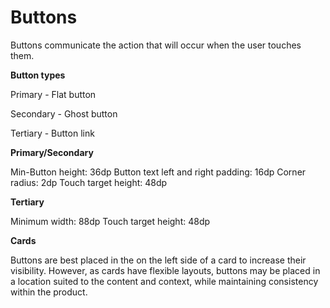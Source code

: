 # Buttons

Buttons communicate the action that will occur when the user touches them.

**Button types**

Primary - Flat button 

Secondary - Ghost button 

Tertiary - Button link



**Primary/Secondary**

Min-Button height: 36dp
Button text left and right padding: 16dp
Corner radius: 2dp
Touch target height: 48dp



**Tertiary**

Minimum width: 88dp
Touch target height: 48dp



**Cards**

Buttons are best placed in the on the left side of a card to increase their visibility. However, as cards have flexible layouts, buttons may be placed in a location suited to the content and context, while maintaining consistency within the product.